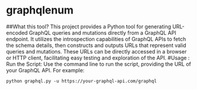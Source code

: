 # graphqlenum
##What this tool?
This project provides a Python tool for generating URL-encoded GraphQL queries and mutations directly from a GraphQL API endpoint. It utilizes the introspection capabilities of GraphQL APIs to fetch the schema details, then constructs and outputs URLs that represent valid queries and mutations. These URLs can be directly accessed in a browser or HTTP client, facilitating easy testing and exploration of the API.
#Usage :
Run the Script: Use the command line to run the script, providing the URL of your GraphQL API. For example:

``python graphql.py -u https://your-graphql-api.com/graphql``
